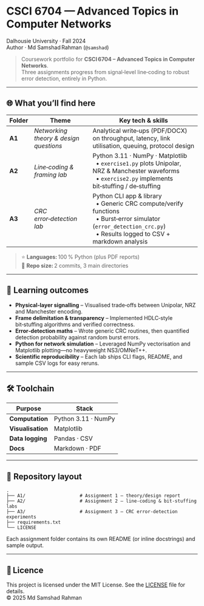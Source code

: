 # CSCI 6704 — Advanced Topics in Computer Networks  
Dalhousie University · Fall 2024  
Author · Md Samshad Rahman (`@samshad`)

> Coursework portfolio for **CSCI 6704 – Advanced Topics in Computer Networks**.  
> Three assignments progress from signal‑level line‑coding to robust error detection, entirely in Python.

---

## 🌐  What you’ll find here

| Folder | Theme | Key tech & skills |
|--------|-------|-------------------|
| **A1** | *Networking theory & design questions* | Analytical write‑ups (PDF/DOCX) on throughput, latency, link utilisation, queuing, protocol design |
| **A2** | *Line‑coding & framing lab* | Python 3.11 · NumPy · Matplotlib<br>  • `exercise1.py` plots Unipolar, NRZ & Manchester waveforms<br>  • `exercise2.py` implements bit‑stuffing / de‑stuffing |
| **A3** | *CRC error‑detection lab* | Python CLI app & library<br>  • Generic CRC compute/verify functions<br>  • Burst‑error simulator (`error_detection_crc.py`)<br>  • Results logged to CSV + markdown analysis |

> ⭐ **Languages:** 100 % Python (plus PDF reports)  
> 📁 **Repo size:** 2 commits, 3 main directories

---

## 🧠  Learning outcomes

* **Physical‑layer signalling** – Visualised trade‑offs between Unipolar, NRZ and Manchester encoding.  
* **Frame delimitation & transparency** – Implemented HDLC‑style bit‑stuffing algorithms and verified correctness.  
* **Error‑detection maths** – Wrote generic CRC routines, then quantified detection probability against random burst errors.  
* **Python for network simulation** – Leveraged NumPy vectorisation and Matplotlib plotting—no heavyweight NS3/OMNeT++.  
* **Scientific reproducibility** – Each lab ships CLI flags, README, and sample CSV logs for easy reruns.

---

## 🛠  Toolchain

| Purpose | Stack |
|---------|-------|
| **Computation** | Python 3.11 · NumPy |
| **Visualisation** | Matplotlib |
| **Data logging** | Pandas · CSV |
| **Docs** | Markdown · PDF |

---

## 📂  Repository layout

```
.
├── A1/                    # Assignment 1 – theory/design report
├── A2/                    # Assignment 2 – line‑coding & bit‑stuffing labs
├── A3/                    # Assignment 3 – CRC error‑detection experiments
├── requirements.txt
└── LICENSE
```

Each assignment folder contains its own README (or inline docstrings) and sample output.

---

## 📄 Licence

This project is licensed under the MIT License.
See the [LICENSE](LICENSE) file for details.  
© 2025 Md Samshad Rahman


